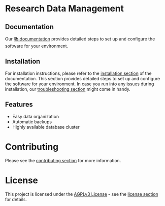 # Research Data Management

## Documentation

Our [📚 documentation][#documentation] provides detailed steps to set up and configure the software for your environment.

## Installation

For installation instructions, please refer to the [installation section][#installing] of the documentation. This section provides detailed steps to set up and configure the software for your environment. In case you run into any issues during installation, our [troubleshooting section][#troubleshooting] might come in handy.

## Features

- Easy data organization
- Automatic backups
- Highly available database cluster

# Contributing

Please see the [contributing section][#contributing] for more information.

# License
This project is licensed under the [AGPLv3 License](https://www.gnu.org/licenses/agpl-3.0.html) - see the [license section][#license] for details.

[#documentation]: https://opsocket.gitlab.io/infra-gdr
[#contributing]: https://opsocket.gitlab.io/infra-gdr/contributin.html
[#installing]: https://opsocket.gitlab.io/infra-gdr/installing.html
[#troubleshooting]: https://opsocket.gitlab.io/infra-gdr/installing.html
[#license]: https://opsocket.gitlab.io/infra-gdr/license.html